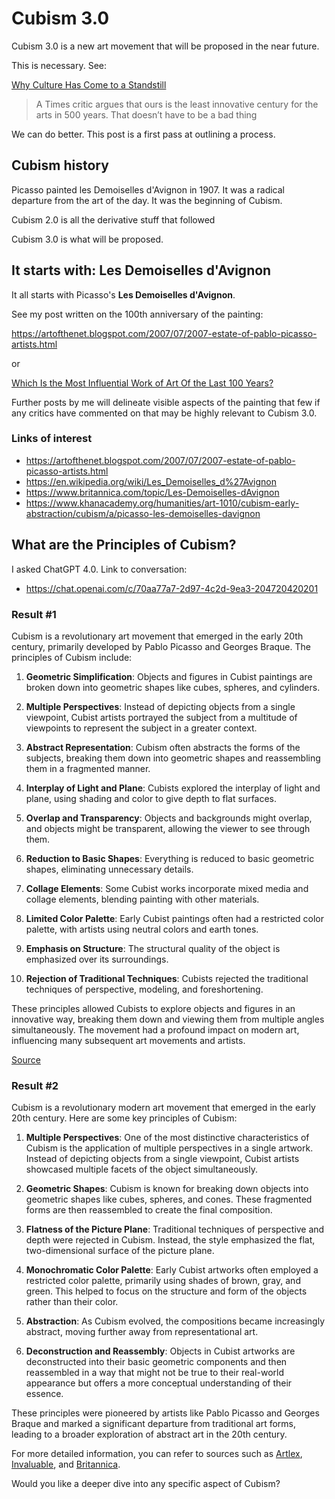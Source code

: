 # Cubism 3.0

Cubism 3.0 is a new art movement that will be proposed in the near future.

This is necessary. See:

[Why Culture Has Come to a Standstill]( https://www.nytimes.com/2023/10/10/magazine/stale-culture.html?unlocked_article_code=1u7f8o5p5HWxZ4-bWDJYxrxeSgb9xwXB8lpJwhJHIghNhpcFKYH97rIVbygw_nDCOvts8pOKLXV0sCjnqV5E5k9tvd4tjh9Y7I8GRqX5Ja_yblcYgOVpvuDQGuPd-7lU9Q7bG766M1kgBj0Jfo_KutuKwiTw6uSpi7CIManSYgscgoQ2nTFS9DHjPE9vUZN1Qz6-QbdlMx1zyvH9or26Atmjxx62Xnyerp2GfyZxrA4phS7q4d8CuNm75xFw1iX2f2FYOWmqd_M1bveGucTEbj4L-yLzYBCSI_7Uj2B_Obt_hJmqvT1-jTo2cNufCUodil80n1wA5w&smid=url-share )

> A Times critic argues that ours is the least innovative century for the arts in 500 years. That doesn’t have to be a bad thing

We can do better. This post is a first pass at outlining a process.

## Cubism history

Picasso painted les Demoiselles d'Avignon in 1907. It was a radical departure from the art of the day. It was the beginning of Cubism.

Cubism 2.0 is all the derivative stuff that followed

Cubism 3.0 is what will be proposed.

## It starts with: __Les Demoiselles d'Avignon__

It all starts with Picasso's __Les Demoiselles d'Avignon__.

See my post written on the 100th anniversary of the painting:

https://artofthenet.blogspot.com/2007/07/2007-estate-of-pablo-picasso-artists.html

or

[Which Is the Most Influential Work of Art Of the Last 100 Years?]( https://www.newsweek.com/which-most-influential-work-art-last-100-years-102269 )

Further posts by me will delineate visible aspects of the painting that few if any critics have commented on that may be highly relevant to Cubism 3.0.


### Links of interest

* https://artofthenet.blogspot.com/2007/07/2007-estate-of-pablo-picasso-artists.html
* https://en.wikipedia.org/wiki/Les_Demoiselles_d%27Avignon
* https://www.britannica.com/topic/Les-Demoiselles-dAvignon
* https://www.khanacademy.org/humanities/art-1010/cubism-early-abstraction/cubism/a/picasso-les-demoiselles-davignon

## What are the Principles of Cubism?

I asked ChatGPT 4.0. Link to conversation:

* https://chat.openai.com/c/70aa77a7-2d97-4c2d-9ea3-204720420201


### Result #1

Cubism is a revolutionary art movement that emerged in the early 20th century, primarily developed by Pablo Picasso and Georges Braque. The principles of Cubism include:

1. **Geometric Simplification**: Objects and figures in Cubist paintings are broken down into geometric shapes like cubes, spheres, and cylinders.

2. **Multiple Perspectives**: Instead of depicting objects from a single viewpoint, Cubist artists portrayed the subject from a multitude of viewpoints to represent the subject in a greater context.

3. **Abstract Representation**: Cubism often abstracts the forms of the subjects, breaking them down into geometric shapes and reassembling them in a fragmented manner.

4. **Interplay of Light and Plane**: Cubists explored the interplay of light and plane, using shading and color to give depth to flat surfaces.

5. **Overlap and Transparency**: Objects and backgrounds might overlap, and objects might be transparent, allowing the viewer to see through them.

6. **Reduction to Basic Shapes**: Everything is reduced to basic geometric shapes, eliminating unnecessary details.

7. **Collage Elements**: Some Cubist works incorporate mixed media and collage elements, blending painting with other materials.

8. **Limited Color Palette**: Early Cubist paintings often had a restricted color palette, with artists using neutral colors and earth tones.

9. **Emphasis on Structure**: The structural quality of the object is emphasized over its surroundings.

10. **Rejection of Traditional Techniques**: Cubists rejected the traditional techniques of perspective, modeling, and foreshortening.

These principles allowed Cubists to explore objects and figures in an innovative way, breaking them down and viewing them from multiple angles simultaneously. The movement had a profound impact on modern art, influencing many subsequent art movements and artists.

[Source](https://www.theartstory.org/movement/cubism/)


### Result #2

Cubism is a revolutionary modern art movement that emerged in the early 20th century. Here are some key principles of Cubism:

1. **Multiple Perspectives**: One of the most distinctive characteristics of Cubism is the application of multiple perspectives in a single artwork. Instead of depicting objects from a single viewpoint, Cubist artists showcased multiple facets of the object simultaneously.

2. **Geometric Shapes**: Cubism is known for breaking down objects into geometric shapes like cubes, spheres, and cones. These fragmented forms are then reassembled to create the final composition.

3. **Flatness of the Picture Plane**: Traditional techniques of perspective and depth were rejected in Cubism. Instead, the style emphasized the flat, two-dimensional surface of the picture plane.

4. **Monochromatic Color Palette**: Early Cubist artworks often employed a restricted color palette, primarily using shades of brown, gray, and green. This helped to focus on the structure and form of the objects rather than their color.

5. **Abstraction**: As Cubism evolved, the compositions became increasingly abstract, moving further away from representational art.

6. **Deconstruction and Reassembly**: Objects in Cubist artworks are deconstructed into their basic geometric components and then reassembled in a way that might not be true to their real-world appearance but offers a more conceptual understanding of their essence.

These principles were pioneered by artists like Pablo Picasso and Georges Braque and marked a significant departure from traditional art forms, leading to a broader exploration of abstract art in the 20th century.

For more detailed information, you can refer to sources such as [Artlex](https://www.artlex.com/art-movements/cubism/characteristics/), [Invaluable](https://www.invaluable.com/blog/what-is-cubism/), and [Britannica](https://www.britannica.com/art/Cubism).

Would you like a deeper dive into any specific aspect of Cubism?
